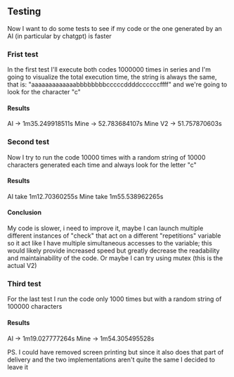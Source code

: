 ## Testing
Now I want to do some tests to see if my code or the one generated by an AI (in particular by chatgpt) is faster


### Frist test
In the first test I'll execute both codes 1000000 times in series and I'm going to visualize the total execution time, the string is always the same, that is: "aaaaaaaaaaaaabbbbbbbbcccccddddccccccffff" and we're going to look for the character "c"
#### Results

AI      -> 1m35.249918511s
Mine    -> 52.783684107s
Mine V2 -> 51.757870603s

### Second test

Now I try to run the code 10000 times with a random string of 10000 characters generated each time and always look for the letter "c"

#### Results

AI take 1m12.70360255s
Mine take 1m55.538962265s

#### Conclusion
My code is slower, i need to improve it, maybe I can launch multiple different instances of "check" that act on a different "repetitions" variable so it act like I have multiple simultaneous accesses to the variable; this would likely provide increased speed but greatly decrease the readability and maintainability of the code.
Or maybe I can try using mutex (this is the actual V2)

### Third test

For the last test I run the code only 1000 times but with a random string of 100000 characters

#### Results

AI -> 1m19.027777264s
Mine -> 1m54.305495528s



PS. I could have removed screen printing but since it also does that part of delivery and the two implementations aren't quite the same I decided to leave it